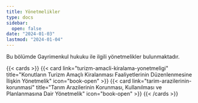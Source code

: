 ```yaml
---
title: Yönetmelikler
type: docs
sidebar:
  open: false
date: "2024-01-03"
lastmod: "2024-01-04"
---
```


Bu bölümde Gayrimenkul hukuku ile ilgili yönetmelikler bulunmaktadır.

{{< cards >}}
{{< card link="turizm-amacli-kiralama-yonetmeligi" title="Konutların Turizm Amaçlı Kiralanması Faaliyetlerinin Düzenlenmesine İlişkin Yönetmelik" icon="book-open" >}}
{{< card link="tarim-arazilerinin-korunmasi" title="Tarım Arazilerinin Korunması, Kullanılması ve Planlanmasına Dair Yönetmelik" icon="book-open" >}}
{{< /cards >}}
